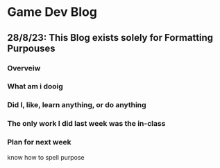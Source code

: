 # Game Dev Blog 

## 28/8/23: This Blog exists solely for Formatting Purpouses

### Overveiw


### What am i dooig


### Did I, like, learn anything, or do anything

### The only work I did last week was the in-class


### Plan for next week

know how to spell purpose